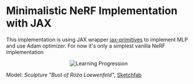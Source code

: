 # Minimalistic NeRF Implementation with JAX

This implementation is using JAX wrapper [jax-primitives](https://github.com/feynard/jax-primitives) to implement MLP and use Adam optimizer. For now it's only a simplest vanilla NeRF implementation

<p align="center">
    <img src="images/progress.gif", alt="Learning Progression"/>
</p>

Model: _Sculpture "Bust of Róża Loewenfeld"_, [Sketchfab](https://sketchfab.com/3d-models/sculpture-bust-of-roza-loewenfeld-fc6e731a0131471ba8e45511c7ea9996)